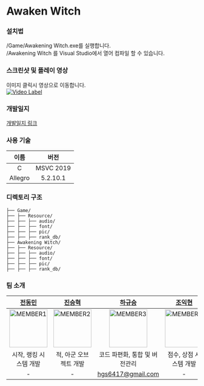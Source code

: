 # Awaken Witch

### 설치법
/Game/Awakening Witch.exe를 실행합니다.</br>
/Awakening Witch 를 Visual Studio에서 열어 컴파일 할 수 있습니다.

### 스크린샷 및 플레이 영상
이미지 클릭시 영상으로 이동합니다.</br>
[![Video Label](https://i.ytimg.com/an_webp/b0vYmEOfEQE/mqdefault_6s.webp?du=3000&sqp=CM7ozL8G&rs=AOn4CLC78OEgwJXkCxSriwsrc0q0AqBrDg)](https://www.youtube.com/watch?v=b0vYmEOfEQE)

### 개발일지
[개발일지 링크](https://docs.google.com/spreadsheets/d/11sGyltalhDhb-OYo56ny35Z81IWBeZY4eidpiBHN3-M/edit?usp=sharing)

### 사용 기술
| 이름                  | 버전    |
|:---------------------:|:-------:|
| C    		| MSVC 2019   |
| Allegro	|  5.2.10.1  |

### 디렉토리 구조
```
├── Game/
├── ├── Resource/
├── ├── ├── audio/
├── ├── ├── font/
├── ├── ├── pic/
├── ├── ├── rank_db/
├── Awakening Witch/
├── ├── Resource/
├── ├── ├── audio/
├── ├── ├── font/
├── ├── ├── pic/
├── ├── ├── rank_db/
```

### 팀 소개
| [전동민](https://github.com/qwerrrqwerq) | [진승혁](https://github.com/DeliaBS123) | [하규승](https://github.com/CERabi/) | [조익현](https://github.com/cho2khyun) |
|:-------:|:-------:|:-------:|:-------:|
| <img width="100px" alt="MEMBER1" src="https://avatars.githubusercontent.com/u/151756637?v=4" /> | <img width="100px" alt="MEMBER2" src="https://avatars.githubusercontent.com/u/205569657?v=4" /> | <img width="100px" alt="MEMBER3" src="https://avatars.githubusercontent.com/u/174900093?v=4&size=64" /> | <img width="100px" alt="MEMBER4" src="https://avatars.githubusercontent.com/u/89765162?v=4" /> |
| 시작, 랭킹 시스템 개발 | 적, 아군 오브젝트 개발 | 코드 파편화, 통합 및 버전관리 | 점수, 상점 시스템 개발 |
| - | - | hgs6417@gmail.com | - |
